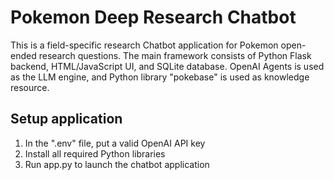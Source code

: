 # Pokemon Deep Research Chatbot

This is a field-specific research Chatbot application for Pokemon open-ended research questions. The main framework consists of Python Flask backend, HTML/JavaScript UI, and SQLite database. OpenAI Agents is used as the LLM engine, and Python library "pokebase" is used as knowledge resource.

## Setup application
1. In the ".env" file, put a valid OpenAI API key
2. Install all required Python libraries
3. Run app.py to launch the chatbot application